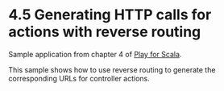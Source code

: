 # 4.5 Generating HTTP calls for actions with reverse routing

Sample application from chapter 4 of [Play for Scala](http://bit.ly/playscala).

This sample shows how to use reverse routing to generate the corresponding URLs for controller actions.
